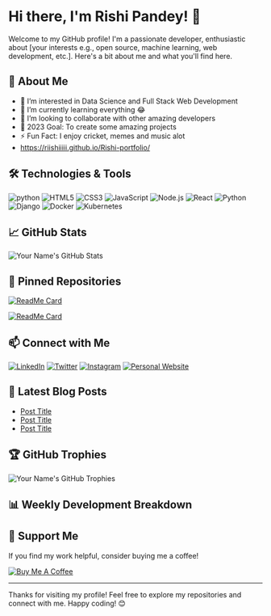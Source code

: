 # Hi there, I'm Rishi Pandey! 👋

Welcome to my GitHub profile! I'm a passionate developer, enthusiastic about [your interests e.g., open source, machine learning, web development, etc.]. Here's a bit about me and what you'll find here.

## 🚀 About Me

- 👀 I’m interested in Data Science and Full Stack Web Development
- 🌱 I’m currently learning everything 😂
- 💞 I’m looking to collaborate with other amazing developers
- 🥅 2023 Goal: To create some amazing projects
- ⚡ Fun Fact: I enjoy cricket, memes and music alot
- https://riishiiiii.github.io/Rishi-portfolio/


## 🛠️ Technologies & Tools

![python](<img align="left" alt="Python" width="26px" src="https://raw.githubusercontent.com/github/explore/80688e429a7d4ef2fca1e82350fe8e3517d3494d/topics/python/python.png">)
![HTML5](https://img.shields.io/badge/-HTML5-E34F26?logo=html5&logoColor=fff)
![CSS3](https://img.shields.io/badge/-CSS3-1572B6?logo=css3)
![JavaScript](https://img.shields.io/badge/-JavaScript-F7DF1E?logo=javascript&logoColor=000)
![Node.js](https://img.shields.io/badge/-Node.js-339933?logo=node.js&logoColor=fff)
![React](https://img.shields.io/badge/-React-61DAFB?logo=react&logoColor=000)
![Python](https://img.shields.io/badge/-Python-3776AB?logo=python&logoColor=fff)
![Django](https://img.shields.io/badge/-Django-092E20?logo=django&logoColor=fff)
![Docker](https://img.shields.io/badge/-Docker-2496ED?logo=docker&logoColor=fff)
![Kubernetes](https://img.shields.io/badge/-Kubernetes-326CE5?logo=kubernetes&logoColor=fff)

## 📈 GitHub Stats

![Your Name's GitHub Stats](https://github-readme-stats.vercel.app/api?username=yourusername&show_icons=true&hide_border=true&count_private=true&theme=radical)

## 📌 Pinned Repositories

[![ReadMe Card](https://github-readme-stats.vercel.app/api/pin/?username=yourusername&repo=repository-name&theme=radical)](https://github.com/yourusername/repository-name)

[![ReadMe Card](https://github-readme-stats.vercel.app/api/pin/?username=yourusername&repo=repository-name&theme=radical)](https://github.com/yourusername/repository-name)

## 📫 Connect with Me

[![LinkedIn](https://img.shields.io/badge/-LinkedIn-0077B5?logo=linkedin&logoColor=fff)](https://www.linkedin.com/in/yourprofile)
[![Twitter](https://img.shields.io/badge/-Twitter-1DA1F2?logo=twitter&logoColor=fff)](https://twitter.com/yourhandle)
[![Instagram](https://img.shields.io/badge/-Instagram-E4405F?logo=instagram&logoColor=fff)](https://instagram.com/yourhandle)
[![Personal Website](https://img.shields.io/badge/-Personal%20Website-000000?logo=next.js&logoColor=fff)](https://yourwebsite.com)

## 📝 Latest Blog Posts

<!-- BLOG-POST-LIST:START -->
- [Post Title](https://yourblog.com/post-title)
- [Post Title](https://yourblog.com/post-title)
- [Post Title](https://yourblog.com/post-title)
<!-- BLOG-POST-LIST:END -->

## 🏆 GitHub Trophies

![Your Name's GitHub Trophies](https://github-profile-trophy.vercel.app/?username=yourusername&theme=radical&no-frame=true&margin-w=5)

## 📊 Weekly Development Breakdown

<!--START_SECTION:waka-->
<!--END_SECTION:waka-->

## 💖 Support Me

If you find my work helpful, consider buying me a coffee!

[![Buy Me A Coffee](https://img.shields.io/badge/-Buy%20Me%20A%20Coffee-F7DF1E?logo=buy-me-a-coffee&logoColor=000)](https://www.buymeacoffee.com/yourusername)

---

Thanks for visiting my profile! Feel free to explore my repositories and connect with me. Happy coding! 😊
